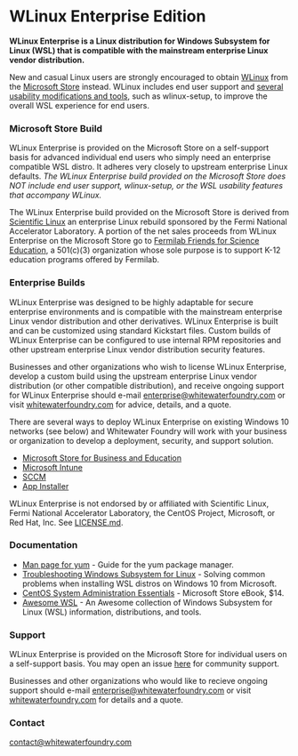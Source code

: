 # WLinux Enterprise Edition

**WLinux Enterprise is a Linux distribution for Windows Subsystem for Linux (WSL) that is compatible with the mainstream enterprise Linux vendor distribution.**

New and casual Linux users are strongly encouraged to obtain [WLinux](https://github.com/WhitewaterFoundry/WLinux) from the [Microsoft Store](https://afflnk.microsoft.com/c/1291904/433017/7593?u=https%3A%2F%2Fwww.microsoft.com%2Fp%2Fwlinux%2F9nv1gv1pxz6p) instead. WLinux includes end user support and [several usability modifications and tools](https://github.com/WhitewaterFoundry/WLinux#features), such as wlinux-setup, to improve the overall WSL experience for end users.

### Microsoft Store Build

WLinux Enterprise is provided on the Microsoft Store on a self-support basis for advanced individual end users who simply need an enterprise compatible WSL distro. It adheres very closely to upstream enterprise Linux defaults. *The WLinux Enterprise build provided on the Microsoft Store does NOT include end user support, wlinux-setup, or the WSL usability features that accompany WLinux.*

The WLinux Enterprise build provided on the Microsoft Store is derived from [Scientific Linux](https://www.scientificlinux.org/) an enterprise Linux rebuild sponsored by the Fermi National Accelerator Laboratory. A portion of the net sales proceeds from WLinux Enterprise on the Microsoft Store go to [Fermilab Friends for Science Education](https://ed.fnal.gov/ffse/support-us/index.shtml), a 501(c)(3) organization whose sole purpose is to support K-12 education programs offered by Fermilab.

### Enterprise Builds

WLinux Enterprise was designed to be highly adaptable for secure enterprise environments and is compatible with the mainstream enterprise Linux vendor distribution and other derivatives. WLinux Enterprise is built and can be customized using standard Kickstart files. Custom builds of WLinux Enterprise can be configured to use internal RPM repositories and other upstream enterprise Linux vendor distribution security features.

Businesses and other organizations who wish to license WLinux Enterprise, develop a custom build using the upstream enterprise Linux vendor distribution (or other compatible distribution), and receive ongoing support for WLinux Enterprise should e-mail enterprise@whitewaterfoundry.com or visit [whitewaterfoundry.com](https://www.whitewaterfoundry.com/wlinux-enterprise-edition/) for advice, details, and a quote.

There are several ways to deploy WLinux Enterprise on existing Windows 10 networks (see below) and Whitewater Foundry will work with your business or organization to develop a deployment, security, and support solution.

- [Microsoft Store for Business and Education](https://docs.microsoft.com/en-us/microsoft-store/microsoft-store-for-business-overview)
- [Microsoft Intune](https://docs.microsoft.com/en-us/intune/apps-windows-10-app-deploy)
- [SCCM](https://docs.microsoft.com/en-us/sccm/apps/deploy-use/deploy-applications)
- [App Installer](https://docs.microsoft.com/en-us/sccm/apps/deploy-use/deploy-applications)

WLinux Enterprise is not endorsed by or affiliated with Scientific Linux, Fermi National Accelerator Laboratory, the CentOS Project, Microsoft, or Red Hat, Inc. See [LICENSE.md](https://github.com/WhitewaterFoundry/WLE/blob/master/LICENSE.md).

### Documentation

- [Man page for yum](http://man7.org/linux/man-pages/man8/yum.8.html) - Guide for the yum package manager.
- [Troubleshooting Windows Subsystem for Linux](https://docs.microsoft.com/en-us/windows/wsl/troubleshooting) - Solving common problems when installing WSL distros on Windows 10 from Microsoft.
- [CentOS System Administration Essentials](https://www.microsoft.com/store/productid/FGQPF3H0Q8BB) - Microsoft Store eBook, $14.
- [Awesome WSL](https://github.com/sirredbeard/Awesome-WSL) - An Awesome collection of Windows Subsystem for Linux (WSL) information, distributions, and tools.

### Support

WLinux Enterprise is provided on the Microsoft Store for individual users on a self-support basis. You may open an issue [here](https://github.com/WhitewaterFoundry/WLE/issues) for community support.

Businesses and other organizations who would like to recieve ongoing support should e-mail enterprise@whitewaterfoundry.com or visit [whitewaterfoundry.com](https://www.whitewaterfoundry.com/wlinux-enterprise-edition/) for details and a quote.

### Contact

contact@whitewaterfoundry.com